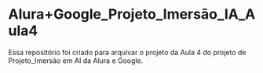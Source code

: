 # Alura+Google_Projeto_Imersão_IA_Aula4
Essa repositório foi criado para arquivar o projeto da Aula 4 do projeto  de Projeto_Imersão em AI da Alura e Google.
